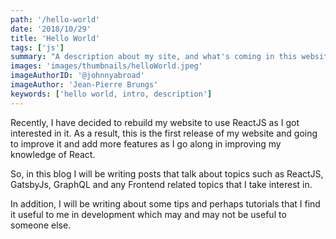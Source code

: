 ```yaml
---
path: '/hello-world'
date: '2018/10/29'
title: 'Hello World'
tags: ['js']
summary: "A description about my site, and what's coming in this website"
images: 'images/thumbnails/helloWorld.jpeg'
imageAuthorID: '@johnnyabroad'
imageAuthor: 'Jean-Pierre Brungs'
keywords: ['hello world, intro, description']
---
```


Recently, I have decided to rebuild my website to use ReactJS as I got interested in it. As a result, this is the first release of my website and going to improve it and add more features as I go along in improving my knowledge of React.

So, in this blog I will be writing posts that talk about topics such as ReactJS, GatsbyJs, GraphQL and any Frontend related topics that I take interest in.

In addition, I will be writing about some tips and perhaps tutorials that I find it useful to me in development which may and may not be useful to someone else.
